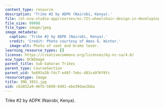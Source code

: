 ```yaml
---
content_type: resource
description: 'Trike #2 by ADPK (Nairobi, Kenya).'
file: /ol-ocw-studio-app/courses/ec-721-wheelchair-design-in-developing-countries-spring-2009/c62852a946fb56908401ebe39dae2bba_IMG_3931.jpg
file_size: 99998
file_type: image/jpeg
image_metadata:
  caption: 'Trike #2 by ADPK (Nairobi, Kenya).'
  credit: 'Credit: Photo courtesy of Amos G. Winter.'
  image-alt: Photo of seat and brake lever.
learning_resource_types: []
license: https://creativecommons.org/licenses/by-nc-sa/4.0/
ocw_type: OCWImage
parent_title: Sub-Saharan Trikes
parent_type: CourseSection
parent_uid: 5e893a20-fdc7-e48f-7ebc-483ca976f0fc
resourcetype: Image
title: IMG_3931.jpg
uid: c62852a9-46fb-5690-8401-ebe39dae2bba
---
```

Trike #2 by ADPK (Nairobi, Kenya).